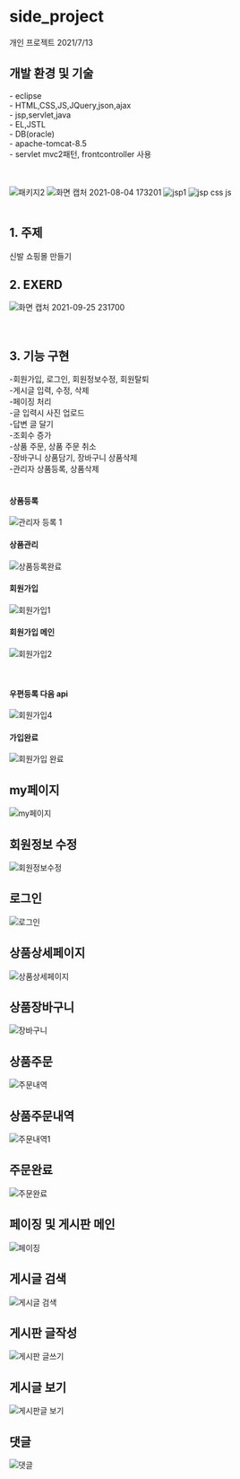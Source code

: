 # side_project
개인 프로젝트
2021/7/13
<h2>개발 환경 및 기술</h2>
 - eclipse <br>
 - HTML,CSS,JS,JQuery,json,ajax<br>
 - jsp,servlet,java<br>
 - EL,JSTL<br>
 - DB(oracle)<br>
 - apache-tomcat-8.5<br>
 - servlet mvc2패턴, frontcontroller 사용<br>
<br><br>

![패키지2](https://user-images.githubusercontent.com/84554175/134033693-a7f65bc0-38c5-4751-860f-bc75c7b117ba.png)
![화면 캡처 2021-08-04 173201](https://user-images.githubusercontent.com/84554175/134033696-e13c1e64-0c99-49d3-b85b-fabf540f98b9.png)
![jsp1](https://user-images.githubusercontent.com/84554175/134033701-abbc9454-73f1-45e1-9573-9c35a29a00fd.png)
![jsp css js](https://user-images.githubusercontent.com/84554175/134033706-346268bd-d725-45f9-84e9-5d05cf208c6e.png)
<br><br>
<h2>1. 주제</h2>
신발 쇼핑몰 만들기
<br>
<h2>2. EXERD</h2>

![화면 캡처 2021-09-25 231700](https://user-images.githubusercontent.com/84554175/134811358-28007b67-8bea-4f3c-a9d9-5edfcfb7e3c7.png)

<br>
<h2>3. 기능 구현</h2>
-회원가입, 로그인, 회원정보수정, 회원탈퇴<br>
-게시글 입력, 수정, 삭제<br>
-페이징 처리<br>
-글 입력시 사진 업로드<br>
-답변 글 달기<br>
-조회수 증가<br>
-상품 주문, 상품 주문 취소<br>
-장바구니 상품담기, 장바구니 상품삭제<br>
-관리자 상품등록, 상품삭제<br>
<br>
<h4>상품등록</h4>

![관리자 등록 1](https://user-images.githubusercontent.com/84554175/134034863-ce5689e9-3d10-43dc-a491-fe0b75c5aeaf.png)
<br>
<h4>상품관리</h4>

![상품등록완료](https://user-images.githubusercontent.com/84554175/134034937-26ef1afb-99a4-49e9-91f6-385147aff5a7.png)
<br>
<h4>회원가입</h4>

![회원가입1](https://user-images.githubusercontent.com/84554175/134035009-d7aeadac-5a2a-4da1-b978-e7681add537a.png)
<br>
<h4>회원가입 메인</h4>

![회원가입2](https://user-images.githubusercontent.com/84554175/134035939-8f053678-8792-4d41-864e-761e8d10e9f3.png)

<br>
<h4>우편등록 다음 api</h4>

![회원가입4](https://user-images.githubusercontent.com/84554175/134035115-6d68f3ee-b4c1-4ba3-a40b-06dc4066f85e.png)
<br>
<h4>가입완료</h4>

![회원가입 완료](https://user-images.githubusercontent.com/84554175/134035175-c4e6f991-ec68-4b56-8a08-99c0257acb6b.png)
<br>
<h2>my페이지</h2>

![my페이지](https://user-images.githubusercontent.com/84554175/134036459-33152a10-bf44-4851-94de-62ebfc8917dc.png)
<br>
<h2>회원정보 수정</h2>

![회원정보수정](https://user-images.githubusercontent.com/84554175/134036387-5aaf441f-27e6-4b4c-bba3-761759b50d93.png)
<br>
<h2>로그인</h2>

![로그인](https://user-images.githubusercontent.com/84554175/134035996-9959185f-6f40-4e37-93eb-44fdfb96f64b.png)
<br>
<h2>상품상세페이지</h2>

![상품상세페이지](https://user-images.githubusercontent.com/84554175/134036061-c8f20044-0e73-4544-9ffa-4c1daa92a217.png)
<br>
<h2>상품장바구니</h2>

![장바구니](https://user-images.githubusercontent.com/84554175/134036124-3b9ab9b6-1ca3-4355-8b1b-9c7403b2c9f0.png)
<br>
<h2>상품주문</h2>

![주문내역](https://user-images.githubusercontent.com/84554175/134036197-f905dc21-c842-442c-9966-1632c735dd5f.png)
<br>
<h2>상품주문내역</h2>

![주문내역1](https://user-images.githubusercontent.com/84554175/134036235-344a8423-3c47-45f3-aa4a-b324664f56b5.png)
<br>
<h2>주문완료</h2>

![주문완료](https://user-images.githubusercontent.com/84554175/134036270-06d67d74-4960-481c-b440-408dffcdc5f7.png)
<br>
<h2>페이징 및 게시판 메인</h2>

![페이징](https://user-images.githubusercontent.com/84554175/134036698-53e4c094-5715-45d8-92ef-f4a2f2e970b6.png)
<br>
<h2>게시글 검색</h2>

![게시글 검색](https://user-images.githubusercontent.com/84554175/134036740-b67937f9-9da7-4858-81df-6395fd48aae5.png)
<br>
<h2>게시판 글작성</h2>

![게시판 글쓰기](https://user-images.githubusercontent.com/84554175/134036796-c9ce54b2-91b0-44a1-a2b1-e312795c049c.png)
<br>
<h2>게시글 보기</h2>

![게시판글 보기](https://user-images.githubusercontent.com/84554175/134036852-0a640838-12e0-433b-b1a8-1d04d6d561f0.png)
<br>
<h2>댓글</h2>

![댓글](https://user-images.githubusercontent.com/84554175/134036898-8ffe0081-2f6f-4023-b9a0-1513f45de9d2.png)




